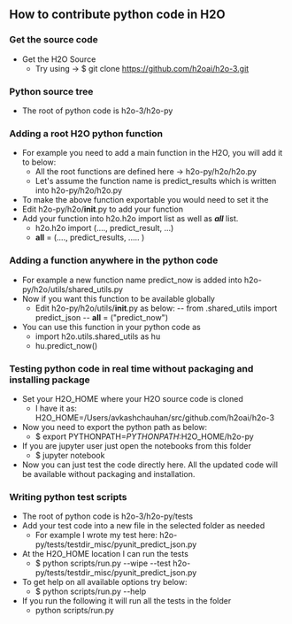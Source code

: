 ## How to contribute python code in H2O ##

### Get the source code ###
 - Get the H2O Source
   - Try using -> $ git clone https://github.com/h2oai/h2o-3.git
 
### Python source tree
 - The root of python code is h2o-3/h2o-py
 
### Adding a root H2O python function ###
 - For example you need to add a main function in the H2O, you will add it to below:
   - All the root functions are defined here ->  h2o-py/h2o/h2o.py
   - Let's assume the function name is predict_results which is written into h2o-py/h2o/h2o.py
 - To make the above function exportable you would need to set it the
  - Edit h2o-py/h2o/__init__.py to add your function
  - Add your function into h2o.h2o import list as well as ___all___ list. 
    - h2o.h2o import (...., predict_result, ...)
    - __all__ = (...., predict_results, ..... )

### Adding a function anywhere in the python code ###
 - For example a new function name predict_now is added into h2o-py/h2o/utils/shared_utils.py 
 - Now if you want this function to be available globally
   - Edit h2o-py/h2o/utils/__init__.py as below:
     -- from .shared_utils import predict_json
     -- __all__ = ("predict_now")
 - You can use this function in your python code as 
   - import h2o.utils.shared_utils as hu
   - hu.predict_now() 

### Testing python code in real time without packaging and installing package ###
 - Set your H2O_HOME where your H2O source code is cloned
   - I have it as:  H2O_HOME=/Users/avkashchauhan/src/github.com/h2oai/h2o-3
 - Now you need to export the python path as below:    
   - $ export PYTHONPATH=$PYTHONPATH:$H2O_HOME/h2o-py
 - If you are jupyter user just open the notebooks from this folder
   - $ jupyter notebook
 - Now you can just test the code directly  here. All the updated code will be available without packaging and installation.

### Writing python test scripts ### 
 - The root of python code is h2o-3/h2o-py/tests
 - Add your test code into a new file in the selected folder as needed
   - For example I wrote my test here: h2o-py/tests/testdir_misc/pyunit_predict_json.py
 - At the H2O_HOME location I can run the tests
   - $ python scripts/run.py --wipe --test h2o-py/tests/testdir_misc/pyunit_predict_json.py
 - To get help on all available options try below:
   - $ python scripts/run.py --help
 - If you run the following it will run all the tests in the folder   
   - python scripts/run.py 
